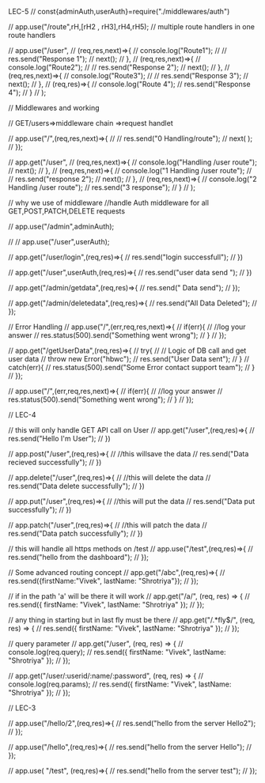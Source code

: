 LEC-5
// const{adminAuth,userAuth}=require("./middlewares/auth")


// app.use("/route",rH,[rH2 , rH3],rH4,rH5);
// multiple route handlers in one route handlers

// app.use("/user",
//  (req,res,next)=>{
//     console.log("Route1");
// //     res.send("Response 1");
//     next();
//  },
//  (req,res,next)=>{
//    console.log("Route2");
// //    res.send("Response 2");
//    next();
//  },
//  (req,res,next)=>{
//    console.log("Route3");
// //    res.send("Response 3");
//    next();
//   },
//   (req,res)=>{
//     console.log("Route 4");
//     res.send("Response 4");
//   }
// );

// Middlewares and working

// GET/users=>middleware chain =>request handlet

// app.use("/",(req,res,next)=>{
// //    res.send("0 Handling/route");
//    next( );
// });

// app.get("/user",
//   (req,res,next)=>{
//     console.log("Handling /user route");
//     next();
//   },
//   (req,res,next)=>{
//      console.log("1 Handling /user route");
// //      res.send("response 2");
//      next();
//    },
//    (req,res,next)=>{
//      console.log("2 Handling /user route");
//        res.send("3 response");
//     }
// );


// why we use of middleware
//handle Auth middleware for all GET,POST,PATCH,DELETE requests

// app.use("/admin",adminAuth);

// // app.use("/user",userAuth);

// app.get("/user/login",(req,res)=>{
//    res.send("login successfull");
// })

// app.get("/user",userAuth,(req,res)=>{
//    res.send("user data send ");
// })

// app.get("/admin/getdata",(req,res)=>{
//   res.send(" Data send");
// });

// app.get("/admin/deletedata",(req,res)=>{
//   res.send("All Data Deleted");
// });

// Error Handling
// app.use("/",(err,req,res,next)=>{
//   if(err){
//      //log your answer
//      res.status(500).send("Something went wrong");
//   }
// });

// app.get("/getUserData",(req,res)=>{
//     try{
//  // Logic of DB call and get user data
//  throw new Error("hbwc");
//  res.send("User Data sent");
//     }
//     catch(err){
//     res.status(500).send("Some Error contact support team");
//     }
// });

// app.use("/",(err,req,res,next)=>{
//     if(err){
//        //log your answer
//        res.status(500).send("Something went wrong");
//      }
// });


// LEC-4

// this will only handle GET API call on User
// app.get("/user",(req,res)=>{
//    res.send("Hello I'm User");
// })

// app.post("/user",(req,res)=>{
// //this willsave the data
//    res.send("Data recieved successfully");
// })

// app.delete("/user",(req,res)=>{
// //this will delete the data
//    res.send("Data delete successfully");
// })

// app.put("/user",(req,res)=>{
// //this will put the data
//   res.send("Data put successfully");
// })

// app.patch("/user",(req,res)=>{
// //this will patch the data
//    res.send("Data patch successfully");
// })

// this will handle all https methods on /test
// app.use("/test",(req,res)=>{
//    res.send("hello from the dashboard");
// });

// Some advanced routing concept
// app.get("/abc",(req,res)=>{
//    res.send({firstName:"Vivek", lastName: "Shrotriya"});
// });




// if in the path 'a' will be there it will work
// app.get("/a/", (req, res) => {
//   res.send({ firstName: "Vivek", lastName: "Shrotriya" });
// });

// any thing in starting but in last fly must be there
// app.get("/.*fly$/", (req, res) => {
//  res.send({ firstName: "Vivek", lastName: "Shrotriya" });
// });

// query parameter
// app.get("/user", (req, res) => {
//     console.log(req.query);
//    res.send({ firstName: "Vivek", lastName: "Shrotriya" });
// });

// app.get("/user/:userid/:name/:password", (req, res) => {
// console.log(req.params);
// res.send({ firstName: "Vivek", lastName: "Shrotriya" });
// });



// LEC-3

// app.use("/hello/2",(req,res)=>{
//     res.send("hello from the server Hello2");
//  });

// app.use("/hello",(req,res)=>{
//    res.send("hello from the server Hello");
// });

// app.use( "/test", (req,res)=>{
//    res.send("hello from the server test");
// });